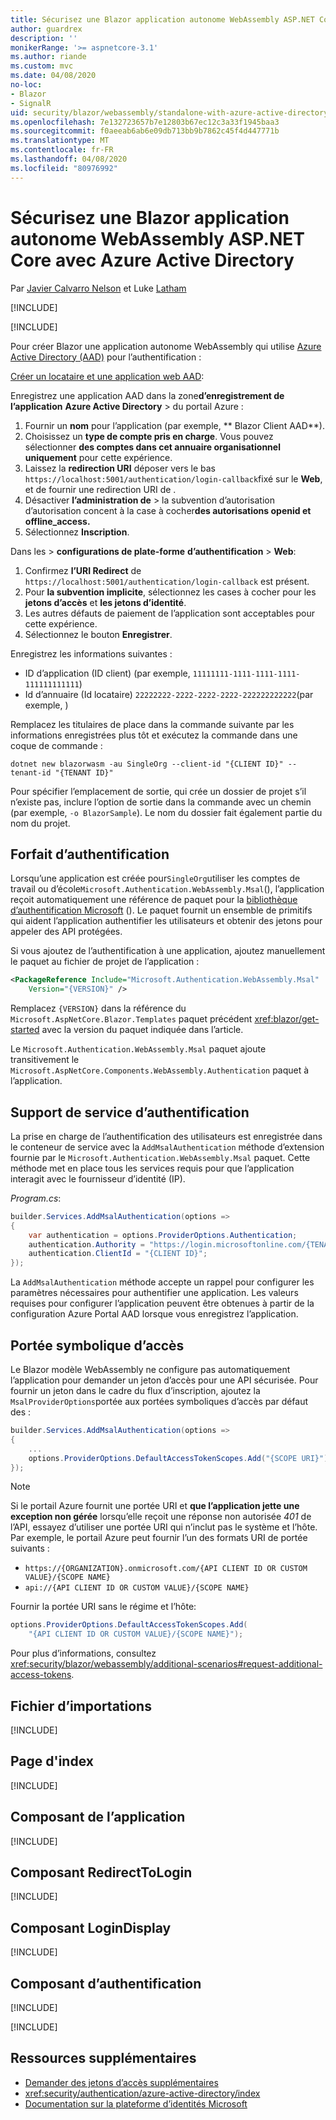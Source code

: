 ```yaml
---
title: Sécurisez une Blazor application autonome WebAssembly ASP.NET Core avec Azure Active Directory
author: guardrex
description: ''
monikerRange: '>= aspnetcore-3.1'
ms.author: riande
ms.custom: mvc
ms.date: 04/08/2020
no-loc:
- Blazor
- SignalR
uid: security/blazor/webassembly/standalone-with-azure-active-directory
ms.openlocfilehash: 7e132723657b7e12803b67ec12c3a33f1945baa3
ms.sourcegitcommit: f0aeeab6ab6e09db713bb9b7862c45f4d447771b
ms.translationtype: MT
ms.contentlocale: fr-FR
ms.lasthandoff: 04/08/2020
ms.locfileid: "80976992"
---
```

# <a name="secure-an-aspnet-core-opno-locblazor-webassembly-standalone-app-with-azure-active-directory"></a>Sécurisez une Blazor application autonome WebAssembly ASP.NET Core avec Azure Active Directory

Par [Javier Calvarro Nelson](https://github.com/javiercn) et Luke [Latham](https://github.com/guardrex)

[!INCLUDE[](~/includes/blazorwasm-preview-notice.md)]

[!INCLUDE[](~/includes/blazorwasm-3.2-template-article-notice.md)]

Pour créer Blazor une application autonome WebAssembly qui utilise [Azure Active Directory (AAD)](https://azure.microsoft.com/services/active-directory/) pour l’authentification :

[Créer un locataire et une application web AAD](/azure/active-directory/develop/v2-overview):

Enregistrez une application AAD dans la zone**d’enregistrement de l’application** **Azure Active Directory** > du portail Azure :

1. Fournir un **nom** pour l’application (par exemple, ** Blazor Client AAD**).
1. Choisissez un **type de compte pris en charge**. Vous pouvez sélectionner **des comptes dans cet annuaire organisationnel uniquement** pour cette expérience.
1. Laissez la **redirection URI** déposer vers le bas `https://localhost:5001/authentication/login-callback`fixé sur le **Web**, et de fournir une redirection URI de .
1. Désactiver **l’administration de** > la subvention d’autorisation d’autorisation concent à la case à cocher**des autorisations openid et offline_access.**
1. Sélectionnez **Inscription**.

Dans les > **configurations de plate-forme** **d’authentification** > **Web**:

1. Confirmez **l’URI Redirect** de `https://localhost:5001/authentication/login-callback` est présent.
1. Pour **la subvention implicite**, sélectionnez les cases à cocher pour les **jetons d’accès** et **les jetons d’identité**.
1. Les autres défauts de paiement de l’application sont acceptables pour cette expérience.
1. Sélectionnez le bouton **Enregistrer**.

Enregistrez les informations suivantes :

* ID d’application (ID client) (par exemple, `11111111-1111-1111-1111-111111111111`)
* Id d’annuaire (Id locataire) `22222222-2222-2222-2222-222222222222`(par exemple, )

Remplacez les titulaires de place dans la commande suivante par les informations enregistrées plus tôt et exécutez la commande dans une coque de commande :

```dotnetcli
dotnet new blazorwasm -au SingleOrg --client-id "{CLIENT ID}" --tenant-id "{TENANT ID}"
```

Pour spécifier l’emplacement de sortie, qui crée un dossier de projet s’il n’existe pas, inclure l’option de sortie dans la commande avec un chemin (par exemple, `-o BlazorSample`). Le nom du dossier fait également partie du nom du projet.

## <a name="authentication-package"></a>Forfait d’authentification

Lorsqu’une application est créée pour`SingleOrg`utiliser les comptes de travail ou d’école`Microsoft.Authentication.WebAssembly.Msal`(), l’application reçoit automatiquement une référence de paquet pour la [bibliothèque d’authentification Microsoft](/azure/active-directory/develop/msal-overview) (). Le paquet fournit un ensemble de primitifs qui aident l’application authentifier les utilisateurs et obtenir des jetons pour appeler des API protégées.

Si vous ajoutez de l’authentification à une application, ajoutez manuellement le paquet au fichier de projet de l’application :

```xml
<PackageReference Include="Microsoft.Authentication.WebAssembly.Msal" 
    Version="{VERSION}" />
```

Remplacez `{VERSION}` dans la référence du `Microsoft.AspNetCore.Blazor.Templates` paquet précédent <xref:blazor/get-started> avec la version du paquet indiquée dans l’article.

Le `Microsoft.Authentication.WebAssembly.Msal` paquet ajoute transitivement le `Microsoft.AspNetCore.Components.WebAssembly.Authentication` paquet à l’application.

## <a name="authentication-service-support"></a>Support de service d’authentification

La prise en charge de l’authentification des utilisateurs est enregistrée dans le conteneur de service avec la `AddMsalAuthentication` méthode d’extension fournie par le `Microsoft.Authentication.WebAssembly.Msal` paquet. Cette méthode met en place tous les services requis pour que l’application interagit avec le fournisseur d’identité (IP).

*Program.cs*:

```csharp
builder.Services.AddMsalAuthentication(options =>
{
    var authentication = options.ProviderOptions.Authentication;
    authentication.Authority = "https://login.microsoftonline.com/{TENANT ID}";
    authentication.ClientId = "{CLIENT ID}";
});
```

La `AddMsalAuthentication` méthode accepte un rappel pour configurer les paramètres nécessaires pour authentifier une application. Les valeurs requises pour configurer l’application peuvent être obtenues à partir de la configuration Azure Portal AAD lorsque vous enregistrez l’application.

## <a name="access-token-scopes"></a>Portée symbolique d’accès

Le Blazor modèle WebAssembly ne configure pas automatiquement l’application pour demander un jeton d’accès pour une API sécurisée. Pour fournir un jeton dans le cadre du flux d’inscription, ajoutez la `MsalProviderOptions`portée aux portées symboliques d’accès par défaut des :

```csharp
builder.Services.AddMsalAuthentication(options =>
{
    ...
    options.ProviderOptions.DefaultAccessTokenScopes.Add("{SCOPE URI}");
});
```

> [!NOTE]
> Si le portail Azure fournit une portée URI et **que l’application jette une exception non gérée** lorsqu’elle reçoit une réponse non autorisée *401* de l’API, essayez d’utiliser une portée URI qui n’inclut pas le système et l’hôte. Par exemple, le portail Azure peut fournir l’un des formats URI de portée suivants :
>
> * `https://{ORGANIZATION}.onmicrosoft.com/{API CLIENT ID OR CUSTOM VALUE}/{SCOPE NAME}`
> * `api://{API CLIENT ID OR CUSTOM VALUE}/{SCOPE NAME}`
>
> Fournir la portée URI sans le régime et l’hôte:
>
> ```csharp
> options.ProviderOptions.DefaultAccessTokenScopes.Add(
>     "{API CLIENT ID OR CUSTOM VALUE}/{SCOPE NAME}");
> ```

Pour plus d’informations, consultez <xref:security/blazor/webassembly/additional-scenarios#request-additional-access-tokens>.

## <a name="imports-file"></a>Fichier d’importations

[!INCLUDE[](~/includes/blazor-security/imports-file-standalone.md)]

## <a name="index-page"></a>Page d'index

[!INCLUDE[](~/includes/blazor-security/index-page-msal.md)]

## <a name="app-component"></a>Composant de l’application

[!INCLUDE[](~/includes/blazor-security/app-component.md)]

## <a name="redirecttologin-component"></a>Composant RedirectToLogin

[!INCLUDE[](~/includes/blazor-security/redirecttologin-component.md)]

## <a name="logindisplay-component"></a>Composant LoginDisplay

[!INCLUDE[](~/includes/blazor-security/logindisplay-component.md)]

## <a name="authentication-component"></a>Composant d’authentification

[!INCLUDE[](~/includes/blazor-security/authentication-component.md)]

[!INCLUDE[](~/includes/blazor-security/troubleshoot.md)]

## <a name="additional-resources"></a>Ressources supplémentaires

* [Demander des jetons d’accès supplémentaires](xref:security/blazor/webassembly/additional-scenarios#request-additional-access-tokens)
* <xref:security/authentication/azure-active-directory/index>
* [Documentation sur la plateforme d’identités Microsoft](/azure/active-directory/develop/)
